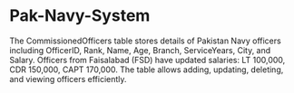 # Pak-Navy-System
The CommissionedOfficers table stores details of Pakistan Navy officers including OfficerID, Rank, Name, Age, Branch, ServiceYears, City, and Salary. Officers from Faisalabad (FSD) have updated salaries: LT 100,000, CDR 150,000, CAPT 170,000. The table allows adding, updating, deleting, and viewing officers efficiently.
